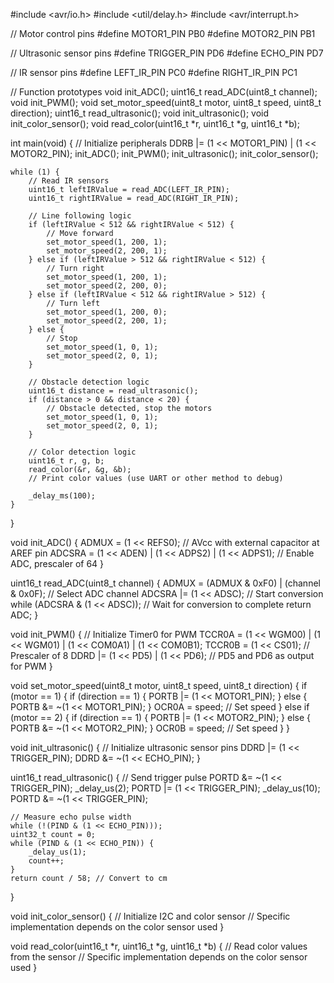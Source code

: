 #include <avr/io.h>
#include <util/delay.h>
#include <avr/interrupt.h>

// Motor control pins
#define MOTOR1_PIN PB0
#define MOTOR2_PIN PB1

// Ultrasonic sensor pins
#define TRIGGER_PIN PD6
#define ECHO_PIN PD7

// IR sensor pins
#define LEFT_IR_PIN PC0
#define RIGHT_IR_PIN PC1

// Function prototypes
void init_ADC();
uint16_t read_ADC(uint8_t channel);
void init_PWM();
void set_motor_speed(uint8_t motor, uint8_t speed, uint8_t direction);
uint16_t read_ultrasonic();
void init_ultrasonic();
void init_color_sensor();
void read_color(uint16_t *r, uint16_t *g, uint16_t *b);

int main(void) {
    // Initialize peripherals
    DDRB |= (1 << MOTOR1_PIN) | (1 << MOTOR2_PIN);
    init_ADC();
    init_PWM();
    init_ultrasonic();
    init_color_sensor();

    while (1) {
        // Read IR sensors
        uint16_t leftIRValue = read_ADC(LEFT_IR_PIN);
        uint16_t rightIRValue = read_ADC(RIGHT_IR_PIN);

        // Line following logic
        if (leftIRValue < 512 && rightIRValue < 512) {
            // Move forward
            set_motor_speed(1, 200, 1);
            set_motor_speed(2, 200, 1);
        } else if (leftIRValue > 512 && rightIRValue < 512) {
            // Turn right
            set_motor_speed(1, 200, 1);
            set_motor_speed(2, 200, 0);
        } else if (leftIRValue < 512 && rightIRValue > 512) {
            // Turn left
            set_motor_speed(1, 200, 0);
            set_motor_speed(2, 200, 1);
        } else {
            // Stop
            set_motor_speed(1, 0, 1);
            set_motor_speed(2, 0, 1);
        }

        // Obstacle detection logic
        uint16_t distance = read_ultrasonic();
        if (distance > 0 && distance < 20) {
            // Obstacle detected, stop the motors
            set_motor_speed(1, 0, 1);
            set_motor_speed(2, 0, 1);
        }

        // Color detection logic
        uint16_t r, g, b;
        read_color(&r, &g, &b);
        // Print color values (use UART or other method to debug)
        
        _delay_ms(100);
    }
}

void init_ADC() {
    ADMUX = (1 << REFS0); // AVcc with external capacitor at AREF pin
    ADCSRA = (1 << ADEN) | (1 << ADPS2) | (1 << ADPS1); // Enable ADC, prescaler of 64
}

uint16_t read_ADC(uint8_t channel) {
    ADMUX = (ADMUX & 0xF0) | (channel & 0x0F); // Select ADC channel
    ADCSRA |= (1 << ADSC); // Start conversion
    while (ADCSRA & (1 << ADSC)); // Wait for conversion to complete
    return ADC;
}

void init_PWM() {
    // Initialize Timer0 for PWM
    TCCR0A = (1 << WGM00) | (1 << WGM01) | (1 << COM0A1) | (1 << COM0B1);
    TCCR0B = (1 << CS01); // Prescaler of 8
    DDRD |= (1 << PD5) | (1 << PD6); // PD5 and PD6 as output for PWM
}

void set_motor_speed(uint8_t motor, uint8_t speed, uint8_t direction) {
    if (motor == 1) {
        if (direction == 1) {
            PORTB |= (1 << MOTOR1_PIN);
        } else {
            PORTB &= ~(1 << MOTOR1_PIN);
        }
        OCR0A = speed; // Set speed
    } else if (motor == 2) {
        if (direction == 1) {
            PORTB |= (1 << MOTOR2_PIN);
        } else {
            PORTB &= ~(1 << MOTOR2_PIN);
        }
        OCR0B = speed; // Set speed
    }
}

void init_ultrasonic() {
    // Initialize ultrasonic sensor pins
    DDRD |= (1 << TRIGGER_PIN);
    DDRD &= ~(1 << ECHO_PIN);
}

uint16_t read_ultrasonic() {
    // Send trigger pulse
    PORTD &= ~(1 << TRIGGER_PIN);
    _delay_us(2);
    PORTD |= (1 << TRIGGER_PIN);
    _delay_us(10);
    PORTD &= ~(1 << TRIGGER_PIN);

    // Measure echo pulse width
    while (!(PIND & (1 << ECHO_PIN)));
    uint32_t count = 0;
    while (PIND & (1 << ECHO_PIN)) {
        _delay_us(1);
        count++;
    }
    return count / 58; // Convert to cm
}

void init_color_sensor() {
    // Initialize I2C and color sensor
    // Specific implementation depends on the color sensor used
}

void read_color(uint16_t *r, uint16_t *g, uint16_t *b) {
    // Read color values from the sensor
    // Specific implementation depends on the color sensor used
}
